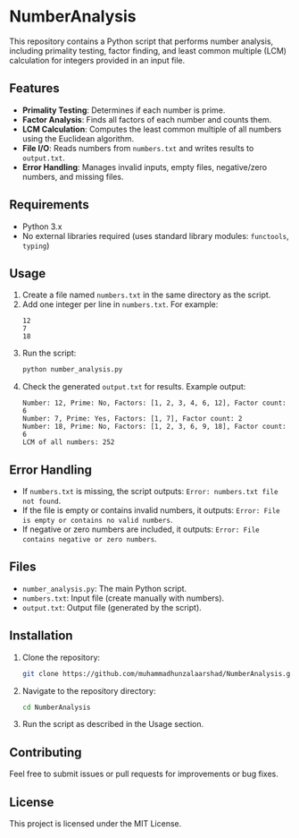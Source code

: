 # NumberAnalysis

This repository contains a Python script that performs number analysis, including primality testing, factor finding, and least common multiple (LCM) calculation for integers provided in an input file.

## Features
- **Primality Testing**: Determines if each number is prime.
- **Factor Analysis**: Finds all factors of each number and counts them.
- **LCM Calculation**: Computes the least common multiple of all numbers using the Euclidean algorithm.
- **File I/O**: Reads numbers from `numbers.txt` and writes results to `output.txt`.
- **Error Handling**: Manages invalid inputs, empty files, negative/zero numbers, and missing files.

## Requirements
- Python 3.x
- No external libraries required (uses standard library modules: `functools`, `typing`)

## Usage
1. Create a file named `numbers.txt` in the same directory as the script.
2. Add one integer per line in `numbers.txt`. For example:
   ```
   12
   7
   18
   ```
3. Run the script:
   ```bash
   python number_analysis.py
   ```
4. Check the generated `output.txt` for results. Example output:
   ```
   Number: 12, Prime: No, Factors: [1, 2, 3, 4, 6, 12], Factor count: 6
   Number: 7, Prime: Yes, Factors: [1, 7], Factor count: 2
   Number: 18, Prime: No, Factors: [1, 2, 3, 6, 9, 18], Factor count: 6
   LCM of all numbers: 252
   ```

## Error Handling
- If `numbers.txt` is missing, the script outputs: `Error: numbers.txt file not found`.
- If the file is empty or contains invalid numbers, it outputs: `Error: File is empty or contains no valid numbers`.
- If negative or zero numbers are included, it outputs: `Error: File contains negative or zero numbers`.

## Files
- `number_analysis.py`: The main Python script.
- `numbers.txt`: Input file (create manually with numbers).
- `output.txt`: Output file (generated by the script).

## Installation
1. Clone the repository:
   ```bash
   git clone https://github.com/muhammadhunzalaarshad/NumberAnalysis.git
   ```
2. Navigate to the repository directory:
   ```bash
   cd NumberAnalysis
   ```
3. Run the script as described in the Usage section.

## Contributing
Feel free to submit issues or pull requests for improvements or bug fixes.

## License
This project is licensed under the MIT License.
